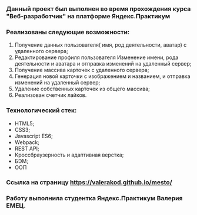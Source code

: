 ### Данный проект был выполнен во время прохождения курса "Веб-разработчик" на платформе Яндекс.Практикум

### Реализованы следующие возможности:

1. Получение данных пользователя( имя, род деятельности, аватар) с удаленного сервера;
2. Редактирование профиля пользователя Изменение имени, рода деятельности и аватара и отправка изменений на удаленный сервер;
3. Получение массива карточек с удаленного сервера;
4. Генерация новой карточки с изображением и названием, и отправка изменений на удаленный сервер;
5. Удаление собственных карточек из общего массива;
6. Реализован счетчик лайков.

### Технологический стек:

- HTML5;
- CSS3;
- Javascript ES6;
- Webpack;
- REST API;
- Кроссбраузерность и адаптивная верстка;
- БЭМ;
- ООП

### Ссылка на страницу https://valerakod.github.io/mesto/
### Работу выполнила студентка Яндекс.Практикум Валерия ЕМЕЦ.
